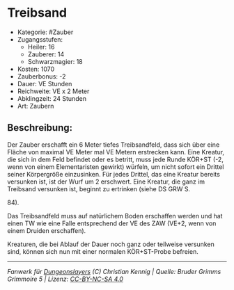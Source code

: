 # Treibsand

- Kategorie: #Zauber
- Zugangsstufen:
  - Heiler: 16
  - Zauberer: 14
  - Schwarzmagier: 18
- Kosten: 1070
- Zauberbonus: -2
- Dauer: VE Stunden
- Reichweite: VE x 2 Meter
- Abklingzeit: 24 Stunden
- Art: Zaubern

## Beschreibung:

Der Zauber erschafft ein 6 Meter tiefes Treibsandfeld, dass sich über eine Fläche von maximal VE Meter mal VE Metern erstrecken kann. Eine Kreatur, die sich in dem Feld befindet oder es betritt, muss jede Runde KÖR+ST (-2, wenn von einem Elementaristen gewirkt) würfeln, um nicht sofort ein Drittel seiner Körpergröße einzusinken. Für jedes Drittel, das eine Kreatur bereits versunken ist, ist der Wurf um 2 erschwert. Eine Kreatur, die ganz im Treibsand versunken ist, beginnt zu ertrinken (siehe DS GRW S.

84).

Das Treibsandfeld muss auf natürlichem Boden erschaffen werden und hat einen TW wie eine Falle entsprechend der VE des ZAW (VE+2, wenn von einem Druiden erschaffen).

Kreaturen, die bei Ablauf der Dauer noch ganz oder teilweise versunken sind, können sich nun mit einer normalen KÖR+ST-Probe befreien.

---

_Fanwerk für [Dungeonslayers](https://www.dungeonslayers.net/) (C) Christian Kennig | Quelle: Bruder Grimms Grimmoire 5 | Lizenz: [CC-BY-NC-SA 4.0](https://creativecommons.org/licenses/by-nc-sa/4.0/deed.de)_
